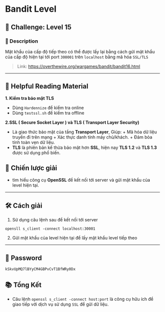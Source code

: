# Bandit Level

## 🧩 Challenge: Level 15

### 📝 Description
Mật khẩu của cấp độ tiếp theo có thể được lấy lại bằng cách gửi mật khẩu của cấp độ hiện tại tới port `300001` trên `localhost` bằng mã hóa `SSL/TLS`

> Link: https://overthewire.org/wargames/bandit/bandit16.html

---

## 📖 Helpful Reading Material

**1. Kiểm tra bảo mật TLS**
- Dùng `Hardennize` để kiểm tra online
- Dùng `testssl.sh` để kiểm tra offline

**2.SSL ( Secure Socket Layer ) và TLS ( Transport Layer Security)**
- Là giao thức bảo mật của tầng **Transport Layer**, Giúp:
      + Mã hóa dữ liệu truyền đi trên mạng
      + Xác thực danh tính máy chủ/khách.
      + Đảm bỏa tính toàn vẹn dữ liệu.
- **TLS** là phiên bản kế thừa bảo mật hơn **SSL**, hiện nay **TLS 1.2** và **TLS 1.3** được sử dụng phổ biến.

  

## 🧠 Chiến lược giải
- tìm hiểu công cụ **OpenSSL** để kết nối tới server và gửi mật khẩu của level hiện tại.

---

## 🛠️ Cách giải

1. Sử dụng câu lệnh sau để kết nối tới server

```
opensll s_client -connect localhost:30001

```

2. Gửi mật khẩu của level hiện tại để lấy mật khẩu level tiếp theo
---

## 🏁 Password

```
kSkvUpMQ7lBYyCM4GBPvCvT1BfWRy0Dx

```

## 📚 Tổng Kết

  - Câu lệnh `openssl s_client -connect host:port` là công cụ hữu ích để giao tiếp với dịch vụ sử dụng `SSL` để gửi dữ liệu.
